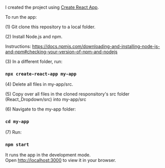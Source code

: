I created the project using [Create React App](https://github.com/facebook/create-react-app).

To run the app:

(1) Git clone this repository to a local folder.

(2) Install Node.js and npm.

Instructions: https://docs.npmjs.com/downloading-and-installing-node-js-and-npm#checking-your-version-of-npm-and-nodejs

(3) In a different folder, run:

### `npx create-react-app my-app`

(4) Delete all files in my-app/src.

(5) Copy over all files in the cloned responsitory's src folder (React_Dropdown/src) into my-app/src 

(6) Navigate to the my-app folder:

### `cd my-app`

(7) Run:

### `npm start`

It runs the app in the development mode.\
Open [http://localhost:3000](http://localhost:3000) to view it in your browser.
